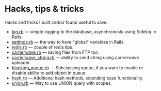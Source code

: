Hacks, tips & tricks
=====

Hacks and tricks I built and/or found useful to save.

* [log.rb](log.rb) — simple logging to the database, asynchronosly using Sidekiq in Rails.
* [settings.rb](settings.rb) — the way to have "global" variables in Rails.
* [redis.rb](redis.rb) — couple of redis tips.
* [carrierwave.rb](carrierwave.rb) — saving files from FTP too.
* [carrierwave_string.rb](carrierwave_string.rb) — ability to send string using carrierwave uploader.
* [blocking_queue.rb](blocking_queue.rb) — Subclassing queue, if you want to enable or disable ability to add object in queue
* [hash.rb](hash.rb) — Additional hash methods, extending base functionality.
* [union.rb](union.rb) — Way to use UNION query with scopes.